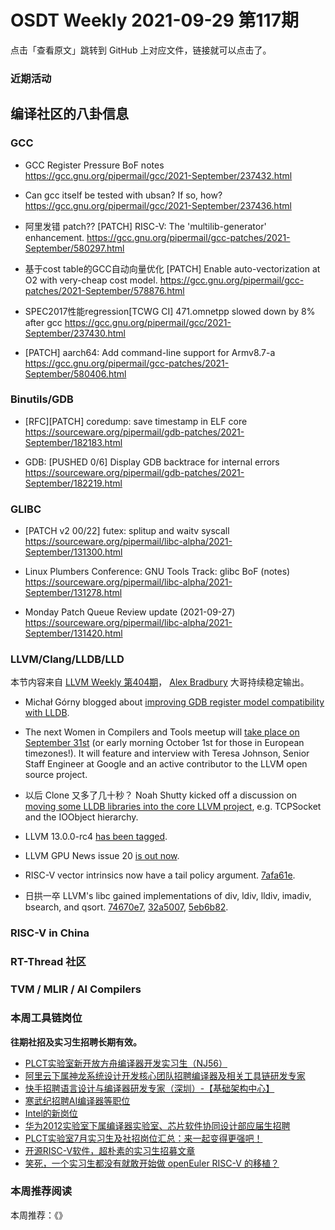 # OSDT Weekly 2021-09-29 第117期

点击「查看原文」跳转到 GitHub 上对应文件，链接就可以点击了。

### 近期活动

## 编译社区的八卦信息

### GCC

- GCC Register Pressure BoF notes
  https://gcc.gnu.org/pipermail/gcc/2021-September/237432.html

- Can gcc itself be tested with ubsan? If so, how?
  https://gcc.gnu.org/pipermail/gcc/2021-September/237436.html

- 阿里发错 patch?? [PATCH] RISC-V: The 'multilib-generator' enhancement.
  https://gcc.gnu.org/pipermail/gcc-patches/2021-September/580297.html

- 基于cost table的GCC自动向量优化
  [PATCH] Enable auto-vectorization at O2 with very-cheap cost model.
  https://gcc.gnu.org/pipermail/gcc-patches/2021-September/578876.html

- SPEC2017性能regression[TCWG CI] 471.omnetpp slowed down by 8% after gcc
  https://gcc.gnu.org/pipermail/gcc/2021-September/237430.html

- [PATCH] aarch64: Add command-line support for Armv8.7-a
  https://gcc.gnu.org/pipermail/gcc-patches/2021-September/580406.html

### Binutils/GDB

- [RFC][PATCH] coredump: save timestamp in ELF core
  https://sourceware.org/pipermail/gdb-patches/2021-September/182183.html

- GDB: [PUSHED 0/6] Display GDB backtrace for internal errors
  https://sourceware.org/pipermail/gdb-patches/2021-September/182219.html

### GLIBC

- [PATCH v2 00/22] futex: splitup and waitv syscall
  https://sourceware.org/pipermail/libc-alpha/2021-September/131300.html

- Linux Plumbers Conference: GNU Tools Track: glibc BoF (notes)
  https://sourceware.org/pipermail/libc-alpha/2021-September/131278.html

- Monday Patch Queue Review update (2021-09-27)
  https://sourceware.org/pipermail/libc-alpha/2021-September/131420.html

### LLVM/Clang/LLDB/LLD

本节内容来自 [LLVM Weekly 第404期](http://llvmweekly.org/issue/404)，
[Alex Bradbury](https://www.linkedin.com/in/alex-bradbury/) 大哥持续稳定输出。

* Michał Górny blogged about [improving GDB register model compatibility with LLDB](https://www.moritz.systems/blog/improving-gdb-register-model-compatibility-in-lldb/).

* The next Women in Compilers and Tools meetup will [take place on September 31st](https://www.meetup.com/meetup-group-ifwtlvwd/events/280793876/) (or early morning October 1st for those in European timezones!). It will feature and interview with Teresa Johnson, Senior Staff Engineer at Google and an active contributor to the LLVM open source project.

* 以后 Clone 又多了几十秒？ Noah Shutty kicked off a discussion on [moving some LLDB libraries into the core LLVM project](https://lists.llvm.org/pipermail/llvm-dev/2021-September/152909.html), e.g. TCPSocket and the IOObject hierarchy.

* LLVM 13.0.0-rc4 [has been tagged](https://lists.llvm.org/pipermail/llvm-dev/2021-September/152932.html).

* LLVM GPU News issue 20 [is out now](https://lists.llvm.org/pipermail/llvm-dev/2021-September/152945.html).

* RISC-V vector intrinsics now have a tail policy argument.
  [7afa61e](https://reviews.llvm.org/rG7afa61e71877).

* 日拱一卒 LLVM's libc gained implementations of div, ldiv, lldiv, imadiv, bsearch, and
  qsort. [74670e7](https://reviews.llvm.org/rG74670e79b0a0),
  [32a5007](https://reviews.llvm.org/rG32a50078657d),
  [5eb6b82](https://reviews.llvm.org/rG5eb6b8272931).

### RISC-V in China

### RT-Thread 社区


### TVM / MLIR / AI Compilers

### 本周工具链岗位

**往期社招及实习生招聘长期有效。**

- [PLCT实验室新开放方舟编译器开发实习生（NJ56）](https://mp.weixin.qq.com/s/lPp5RvjYhpDIGsp-luLzKQ)
- [阿里云下属神龙系统设计开发核心团队招聘编译器及相关工具链研发专家](https://mp.weixin.qq.com/s/h3ELBXBHfNjZCyCRixqnOQ)
- [快手招聘语言设计与编译器研发专家（深圳）-【基础架构中心】](https://mp.weixin.qq.com/s/QTWnlaBFtWQ3YThHJSIhbA)
- [寒武纪招聘AI编译器等职位](https://mp.weixin.qq.com/s/LWpDXEA2rJ1wx9mr8XoWxw)
- [Intel的新岗位](https://mp.weixin.qq.com/s/xs-deMCI4ob7WX0vIRZMZw)
- [华为2012实验室下属编译器实验室、芯片软件协同设计部应届生招聘](https://mp.weixin.qq.com/s/dMkGkbgNvW--D6fLthfoPA)
- [PLCT实验室7月实习生及社招岗位汇总：来一起变得更强吧！](https://mp.weixin.qq.com/s/lL5_L2oh-kNvP8wHMARSAg)
- [开源RISC-V软件，超朴素的实习生招募文章](https://mp.weixin.qq.com/s/ETtlYTHa_41SYrxpSuh_sw)
- [笑死，一个实习生都没有就敢开始做 openEuler RISC-V 的移植？](https://mp.weixin.qq.com/s/x_LUxu1dJTaN6VS7DU6xsg)

### 本周推荐阅读

本周推荐：《》
